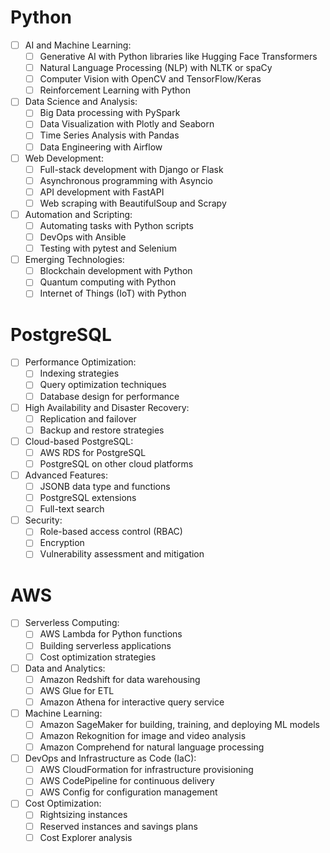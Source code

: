 # Python
* [ ] AI and Machine Learning:
    * [ ] Generative AI with Python libraries like Hugging Face Transformers
    * [ ] Natural Language Processing (NLP) with NLTK or spaCy
    * [ ] Computer Vision with OpenCV and TensorFlow/Keras
    * [ ] Reinforcement Learning with Python
* [ ] Data Science and Analysis:
    * [ ] Big Data processing with PySpark
    * [ ] Data Visualization with Plotly and Seaborn
    * [ ] Time Series Analysis with Pandas
    * [ ] Data Engineering with Airflow
* [ ] Web Development:
    * [ ] Full-stack development with Django or Flask
    * [ ] Asynchronous programming with Asyncio
    * [ ] API development with FastAPI
    * [ ] Web scraping with BeautifulSoup and Scrapy
* [ ] Automation and Scripting:
    * [ ] Automating tasks with Python scripts
    * [ ] DevOps with Ansible
    * [ ] Testing with pytest and Selenium
* [ ] Emerging Technologies:
    * [ ] Blockchain development with Python
    * [ ] Quantum computing with Python
    * [ ] Internet of Things (IoT) with Python

# PostgreSQL
* [ ] Performance Optimization:
    * [ ] Indexing strategies
    * [ ] Query optimization techniques
    * [ ] Database design for performance
* [ ] High Availability and Disaster Recovery:
    * [ ] Replication and failover
    * [ ] Backup and restore strategies
* [ ] Cloud-based PostgreSQL:
    * [ ] AWS RDS for PostgreSQL
    * [ ] PostgreSQL on other cloud platforms
* [ ] Advanced Features:
    * [ ] JSONB data type and functions
    * [ ] PostgreSQL extensions
    * [ ] Full-text search
* [ ] Security:
    * [ ] Role-based access control (RBAC)
    * [ ] Encryption
    * [ ] Vulnerability assessment and mitigation

# AWS
* [ ] Serverless Computing:
    * [ ] AWS Lambda for Python functions
    * [ ] Building serverless applications
    * [ ] Cost optimization strategies
* [ ] Data and Analytics:
    * [ ] Amazon Redshift for data warehousing
    * [ ] AWS Glue for ETL
    * [ ] Amazon Athena for interactive query service
* [ ] Machine Learning:
    * [ ] Amazon SageMaker for building, training, and deploying ML models
    * [ ] Amazon Rekognition for image and video analysis
    * [ ] Amazon Comprehend for natural language processing
* [ ] DevOps and Infrastructure as Code (IaC):
    * [ ] AWS CloudFormation for infrastructure provisioning
    * [ ] AWS CodePipeline for continuous delivery
    * [ ] AWS Config for configuration management
* [ ] Cost Optimization:
    * [ ] Rightsizing instances
    * [ ] Reserved instances and savings plans
    * [ ] Cost Explorer analysis
